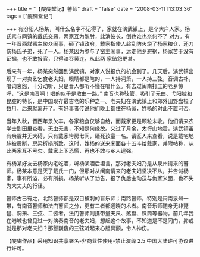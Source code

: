 +++
title = "【醍醐堂记】瞽师"
draft = "false"
date = "2008-03-11T13:03:36"
tags = ["醍醐堂记"]

+++
有汾阳人杨某，叫什么名字不记得了，家就在演武镇上，是个大户人家。杨氏素与同镇的戴氏交恶，两家互为掣肘，此消彼长，倒也谁也奈何不了 对方。有一年晋西煤窑主聚众闹事，砸了镇政府，戴家指使人趁乱防火烧了杨家粮仓，还刀伤杨氏子弟，死了一人。杨某因为参与了窑主闹事，远走他乡避祸，杨家苦于没有证据，也不敢报官，只得暗吞黄连，从此两 家结怨更甚。
  
后来有一年，杨某突然回到演武镇，对家人说报仇的机会到了。几天后，演武镇出现了一对卖艺乞食老夫妇，眼睛都是瞎的，一人持洞箫，一人持三弦，音调古朴，唱词哀怨，十分动听，只是晋人都听不懂在唱什么。有去过闽南打工的老乡惊呼，“这是南音啊！唱的似乎是散曲一路。” 南音也称弦管，吸引了元曲、弋阳腔和昆腔的特长，是中国现存最古老的乐种之一。老夫妇在演武镇上和郊外田野盘桓了数月，后来就离开了。有好事者传说他们晚上都住在杨家，姓杨的对此不置可否。
  
当年入秋，晋西年景欠丰，各家粮食仅够自给，而戴家更是颗粒未收。他们请来农学士到田里查看，无虫无害，不知是何缘故。又过了月余，太行山地震，演武镇虽有余震并无大碍，只有戴家垮房七间，砸死孩童一名。请匠人来查看，说是戴宅地脉被震断，房梁折损所致。这时，姓杨的送来米面各十五斗给戴家，并附帖称，从此两家互不亏欠。戴家上下恐慌，再也不敢与乡人逞强。
  
有杨某好友去杨家内宅吃酒，听杨某酒后坦言，那对老夫妇乃是从泉州请来的瞽师。杨某本意是灭了戴氏一门，但那对从闽南请来的老夫妇坚决不从，并告诫杨家，事有所溢，必有所损。杨某听从了劝告，报了仇后主动送与仇家米面，也不失为大丈夫的行径。
  
瞽师古已有之，北路瞽师都是双目被刺的盲乐师；南路瞽师，特别是闽南泉州一带，有南音瞽师和法门瞽师之分，更有二者都通晓的术者。南音乐师随身无非琵琶、洞箫、三弦、二弦者，法门瞽师则携带量天尺、煞盘、课筒等器物。前几年我在港城也曾见过一对演奏南音的老夫妇，想起这个故事，不知道是不是同门，抑或就是那对老夫妇？那颤巍巍的三弦听起来心胆具颤，令人神伤。
  


【醍醐作品】采用知识共享署名-非商业性使用-禁止演绎 2.5 中国大陆许可协议进行许可。